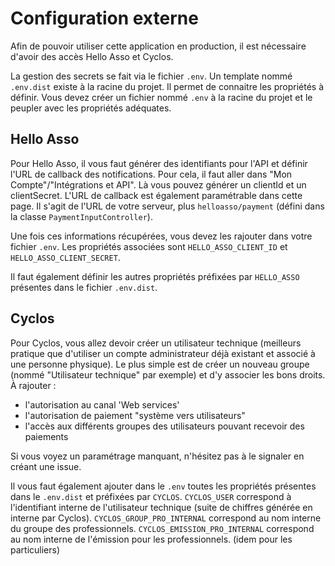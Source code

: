 # Configuration externe

Afin de pouvoir utiliser cette application en production, il est nécessaire d'avoir des accès Hello Asso et Cyclos.

La gestion des secrets se fait via le fichier `.env`. Un template nommé `.env.dist` existe à la racine du projet. Il permet de connaitre les propriétés à définir.
Vous devez créer un fichier nommé `.env` à la racine du projet et le peupler avec les propriétés adéquates.

## Hello Asso
Pour Hello Asso, il vous faut générer des identifiants pour l'API et définir l'URL de callback des notifications.
Pour cela, il faut aller dans "Mon Compte"/"Intégrations et API". Là vous pouvez générer un clientId et un clientSecret.
L'URL de callback est également paramétrable dans cette page. Il s'agit de l'URL de votre serveur, plus `helloasso/payment` (défini dans la classe `PaymentInputController`).

Une fois ces informations récupérées, vous devez les rajouter dans votre fichier `.env`.
Les propriétés  associées sont `HELLO_ASSO_CLIENT_ID` et `HELLO_ASSO_CLIENT_SECRET`.

Il faut également définir les autres propriétés préfixées par `HELLO_ASSO` présentes dans le fichier `.env.dist`.

## Cyclos
Pour Cyclos, vous allez devoir créer un utilisateur technique (meilleurs pratique que d'utiliser un compte administrateur déjà existant et associé à une personne physique).
Le plus simple est de créer un nouveau groupe (nommé "Utilisateur technique" par exemple) et d'y associer les bons droits.
À rajouter :
* l'autorisation au canal 'Web services'
* l'autorisation de paiement "système vers utilisateurs"
* l'accès aux différents groupes des utilisateurs pouvant recevoir des paiements

Si vous voyez un paramétrage manquant, n'hésitez pas à le signaler en créant une issue.

Il vous faut également ajouter dans le `.env` toutes les propriétés présentes dans le `.env.dist` et préfixées par `CYCLOS`.
`CYCLOS_USER` correspond à l'identifiant interne de l'utilisateur technique (suite de chiffres générée en interne par Cyclos).
`CYCLOS_GROUP_PRO_INTERNAL` correspond au nom interne du groupe des professionnels.
`CYCLOS_EMISSION_PRO_INTERNAL` correspond au nom interne de l'émission pour les professionnels.
(idem pour les particuliers)